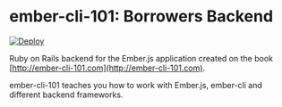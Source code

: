 # ember-cli-101: Borrowers Backend

[![Deploy](https://www.herokucdn.com/deploy/button.png)](https://heroku.com/deploy?template=https://github.com/abuiles/borrowers-backend)

Ruby on Rails backend for the Ember.js application created on the book
[http://ember-cli-101.com](http://ember-cli-101.com).

ember-cli-101 teaches you how to work with Ember.js, ember-cli and
different backend frameworks.
